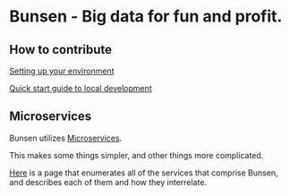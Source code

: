 # Bunsen - Big data for fun and profit.


## How to contribute

[Setting up your environment](docs/setting-up-your-environment.md)

[Quick start guide to local development](docs/local_quickstart.md)


## Microservices

Bunsen utilizes
[Microservices](http://martinfowler.com/articles/microservices.html).

This makes some things simpler, and other things more complicated.

[Here](docs/services/index.md) is a page that enumerates all of the services that comprise Bunsen, and
describes each of them and how they interrelate.

